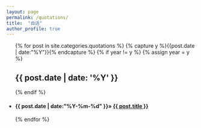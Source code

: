 ```yaml
---
layout: page
permalink: /quotations/
title:  "自话"
author_profile: true
---
```

 
<ul>
{% for post in site.categories.quotations %}
  {% capture y %}{{post.date | date:"%Y"}}{% endcapture %}
  {% if year != y %}
    {% assign year = y %}
    <h2>{{ post.date | date: '%Y' }}</h2> 
  {% endif %}
  <li>
	<h4><span>{{ post.date | date:"%Y-%m-%d" }}</span>&raquo;
	<a href="{{ post.url }}" title="{{ post.title }}">{{ post.title }}</a></h4>
  </li> 
{% endfor %}
</ul>